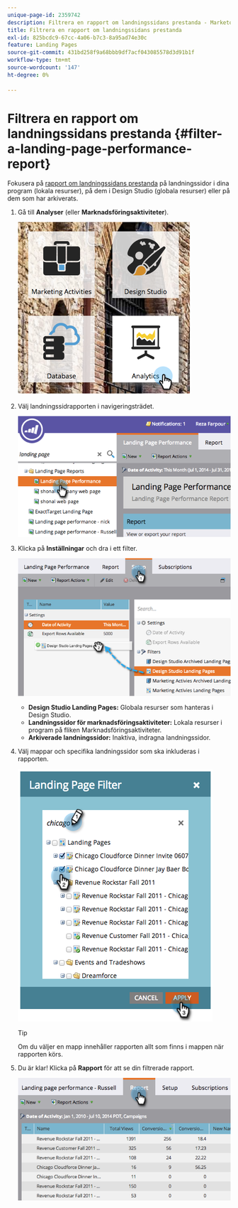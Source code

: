 ```yaml
---
unique-page-id: 2359742
description: Filtrera en rapport om landningssidans prestanda - Marketo Docs - produktdokumentation
title: Filtrera en rapport om landningssidans prestanda
exl-id: 825bcdc9-67cc-4a06-b7c3-8a95ad74e30c
feature: Landing Pages
source-git-commit: 431bd258f9a68bbb9df7acf043085578d3d91b1f
workflow-type: tm+mt
source-wordcount: '147'
ht-degree: 0%

---
```


# Filtrera en rapport om landningssidans prestanda {#filter-a-landing-page-performance-report}

Fokusera på [rapport om landningssidans prestanda](/help/marketo/product-docs/demand-generation/landing-pages/understanding-landing-pages/landing-page-performance-report.md) på landningssidor i dina program (lokala resurser), på dem i Design Studio (globala resurser) eller på dem som har arkiverats.

1. Gå till **Analyser** (eller **Marknadsföringsaktiviteter**).

   ![](assets/analyticstile.png)

1. Välj landningssidrapporten i navigeringsträdet.

   ![](assets/image2014-9-18-15-3a46-3a6.png)

1. Klicka på **Inställningar** och dra i ett filter.

   ![](assets/image2014-9-18-15-3a46-3a16.png)

   * **Design Studio Landing Pages:** Globala resurser som hanteras i Design Studio.
   * **Landningssidor för marknadsföringsaktiviteter:** Lokala resurser i program på fliken Marknadsföringsaktiviteter.
   * **Arkiverade landningssidor:** Inaktiva, indragna landningssidor.

1. Välj mappar och specifika landningssidor som ska inkluderas i rapporten.

   ![](assets/image2014-9-18-15-3a46-3a47.png)

   >[!TIP]
   >
   >Om du väljer en mapp innehåller rapporten allt som finns i mappen när rapporten körs.

1. Du är klar! Klicka på **Rapport** för att se din filtrerade rapport.

   ![](assets/image2014-9-18-15-3a47-3a21.png)
